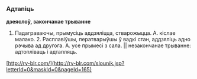 ### Адтапіць
**дзеяслоў, закончанае трыванне**

1. Падаграваючы, прымусіць аддзяліцца, стварожыцца. А. кіслае малако. 2. Расплавіўшы, ператварыўшы ў вадкі стан, аддзяліць адно рэчыва ад другога. А. усе прымесі з сала. || незакончанае трыванне: адтопліваць і адтапляць.

<a rel="author">[http://rv-blr.com/](http://rv-blr.com/slounik.jsp?letterId=0&maskId=0&pageId=165)</a>
